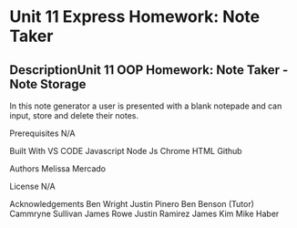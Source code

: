 # Unit 11 Express Homework: Note Taker

## DescriptionUnit 11 OOP Homework: Note Taker - Note Storage
In this note generator a user is presented with a blank notepade and can input, store and delete their notes.

Prerequisites N/A

Built With
VS CODE Javascript Node Js Chrome HTML Github

Authors
Melissa Mercado

License N/A

Acknowledgements
Ben Wright
Justin Pinero
Ben Benson (Tutor)
Cammryne Sullivan
James Rowe
Justin Ramirez
James Kim
Mike Haber
